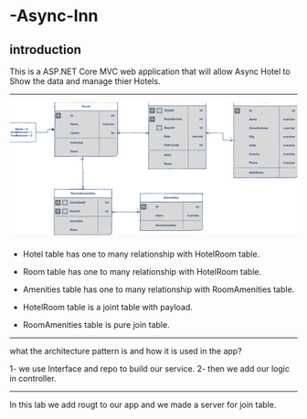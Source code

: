 # -Async-Inn

## introduction 

This is a ASP.NET Core MVC web application that will allow Async Hotel to
Show the data and manage thier Hotels.

---

![ERD](./ERD.png)

- Hotel table has one to many relationship with HotelRoom table.

- Room table has one to many relationship with HotelRoom table.

- Amenities table has one to many relationship with RoomAmenities table.

- HotelRoom table is a joint table with payload.

- RoomAmenities table is pure join table.

---

 what the architecture pattern is and how it is used in the app?

 1- we use Interface and repo to build our service.
 2- then we add our logic in controller. 

 ---

 In this lab we add rougt to our app and we made a server for join table.